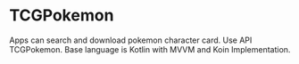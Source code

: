 # TCGPokemon
Apps can search and download pokemon character card. Use API TCGPokemon. Base language is Kotlin with MVVM and Koin Implementation. 

